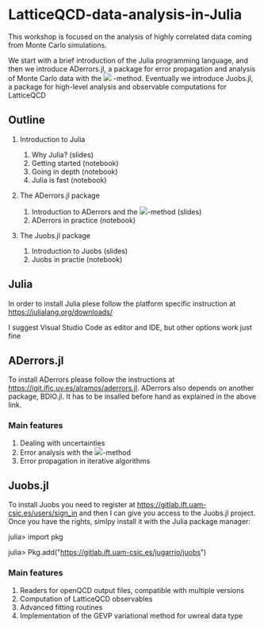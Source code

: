 # LatticeQCD-data-analysis-in-Julia


This workshop is focused on the analysis of highly correlated data coming from Monte Carlo simulations.

We start with a brief introduction of the Julia programming language,  and then we introduce ADerrors.jl,
a package  for error propagation and analysis  of Monte Carlo data with the <img src="https://render.githubusercontent.com/render/math?math=\Gamma">
 -method.
Eventually we introduce Juobs.jl, a package for high-level analysis and observable computations for LatticeQCD

## Outline 
1.  Introduction to Julia
    1.  Why Julia? (slides)
    2.  Getting started (notebook)
    3.  Going in depth (notebook)
    4.  Julia is fast (notebook)
    
2.  The ADerrors.jl package
    1.   Introduction to ADerrors and the <img src="https://render.githubusercontent.com/render/math?math=\Gamma">-method (slides)
    2.   ADerrors in practice (notebook)

3.  The Juobs.jl package
    1.  Introduction to Juobs  (slides)
    2.  Juobs in practie (notebook)


## Julia 
In order to install Julia plese follow the platform specific instruction at 
https://julialang.org/downloads/

I suggest Visual Studio Code as editor and IDE, but other options work just fine

## ADerrors.jl 

To install ADerrors please follow the instructions at https://igit.ific.uv.es/alramos/aderrors.jl.
ADerrors also depends on another package, BDIO.jl. It has to be insalled before hand as explained in the above link.

### Main features
1.  Dealing with uncertainties 
2.  Error analysis with the <img src="https://render.githubusercontent.com/render/math?math=\Gamma">-method
3.  Error propagation in iterative algorithms

## Juobs.jl 

To install Juobs you need to register at https://gitlab.ift.uam-csic.es/users/sign_in and then I can give you access to the Juobs.jl project.
Once you have the rights, simlpy install it with the Julia package manager:

julia> import pkg

julia> Pkg.add("https://gitlab.ift.uam-csic.es/jugarrio/juobs")

### Main features
1.  Readers for openQCD output files, compatible with multiple versions
2.  Computation of LatticeQCD observables
3.  Advanced fitting routines
4.  Implementation of the GEVP variational method for uwreal data type

